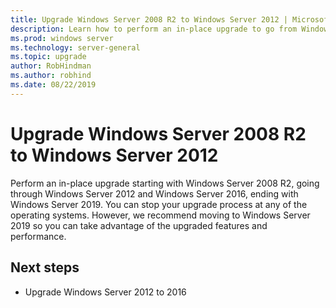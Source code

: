 ```yaml
---
title: Upgrade Windows Server 2008 R2 to Windows Server 2012 | Microsoft Docs
description: Learn how to perform an in-place upgrade to go from Windows Server 2008 R2 to Windows Server 2012. 
ms.prod: windows server
ms.technology: server-general
ms.topic: upgrade
author: RobHindman
ms.author: robhind
ms.date: 08/22/2019
---
```


# Upgrade Windows Server 2008 R2 to Windows Server 2012

Perform an in-place upgrade starting with Windows Server 2008 R2, going through Windows Server 2012 and Windows Server 2016, ending with Windows Server 2019. You can stop your upgrade process at any of the operating systems. However, we recommend moving to Windows Server 2019 so you can take advantage of the upgraded features and performance.

## Next steps

- Upgrade Windows Server 2012 to 2016


